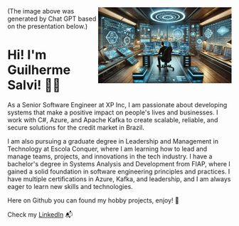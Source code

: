 <img align="right" src="https://github.com/guilhermesalvi/guilhermesalvi/blob/master/images/cover.webp" width="300"/>
(The image above was generated by Chat GPT based on the presentation below.)

# Hi! I'm Guilherme Salvi! 👋🏻

As a Senior Software Engineer at XP Inc, I am passionate about developing systems that make a positive impact on people's lives and businesses. I work with C#, Azure, and Apache Kafka to create scalable, reliable, and secure solutions for the credit market in Brazil.

I am also pursuing a graduate degree in Leadership and Management in Technology at Escola Conquer, where I am learning how to lead and manage teams, projects, and innovations in the tech industry. I have a bachelor's degree in Systems Analysis and Development from FIAP, where I gained a solid foundation in software engineering principles and practices. I have multiple certifications in Azure, Kafka, and leadership, and I am always eager to learn new skills and technologies.

Here on Github you can found my hobby projects, enjoy! 🚀

Check my [LinkedIn](https://www.linkedin.com/in/guilhermesalvi/) 📬
